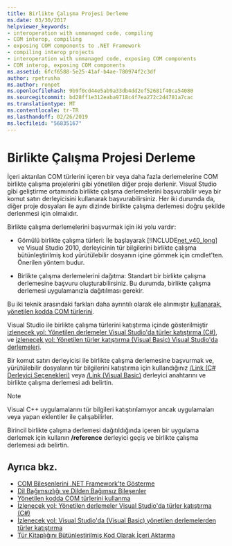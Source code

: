 ```yaml
---
title: Birlikte Çalışma Projesi Derleme
ms.date: 03/30/2017
helpviewer_keywords:
- interoperation with unmanaged code, compiling
- COM interop, compiling
- exposing COM components to .NET Framework
- compiling interop projects
- interoperation with unmanaged code, exposing COM components
- COM interop, exposing COM components
ms.assetid: 6fcf6588-5e25-41af-b4ae-780974f2c3df
author: rpetrusha
ms.author: ronpet
ms.openlocfilehash: 9b9f0cd44e5ab9a33db4dd2ef52681f40ca54080
ms.sourcegitcommit: bd28ff1e312eaba9718c4f7ea272c2d4781a7cac
ms.translationtype: MT
ms.contentlocale: tr-TR
ms.lasthandoff: 02/26/2019
ms.locfileid: "56835167"
---
```

# <a name="compiling-an-interop-project"></a>Birlikte Çalışma Projesi Derleme

İçeri aktarılan COM türlerini içeren bir veya daha fazla derlemelerine COM birlikte çalışma projelerini gibi yönetilen diğer proje derlenir. Visual Studio gibi geliştirme ortamında birlikte çalışma derlemelerini başvurabilir veya bir komut satırı derleyicisini kullanarak başvurabilirsiniz. Her iki durumda da, diğer proje dosyaları ile aynı dizinde birlikte çalışma derlemesi doğru şekilde derlenmesi için olmalıdır.

 Birlikte çalışma derlemelerini başvurmak için iki yolu vardır:

-   Gömülü birlikte çalışma türleri: İle başlayarak [!INCLUDE[net_v40_long](../../../includes/net-v40-long-md.md)] ve Visual Studio 2010, derleyicinin tür bilgilerini birlikte çalışma bütünleştirilmiş kod yürütülebilir dosyanın içine gömmek için cmdlet'ten. Önerilen yöntem budur.

-   Birlikte çalışma derlemelerini dağıtma: Standart bir birlikte çalışma derlemesine başvuru oluşturabilirsiniz. Bu durumda, birlikte çalışma derlemesi uygulamanızla dağıtılması gerekir.

 Bu iki teknik arasındaki farkları daha ayrıntılı olarak ele alınmıştır [kullanarak, yönetilen kodda COM türlerini](https://docs.microsoft.com/previous-versions/dotnet/netframework-4.0/3y76b69k(v=vs.100)).

 Visual Studio ile birlikte çalışma türlerini katıştırma içinde gösterilmiştir [izlenecek yol: Yönetilen derlemeler Visual Studio'da türler katıştırma (C#)](/docs/csharp/programming-guide/concepts/assemblies-gac/walkthrough-embedding-types-from-managed-assemblies-in-visual-studio.md), ve [izlenecek yol: Yönetilen türler katıştırma (Visual Basic) Visual Studio'da derlemeleri](/docs/visual-basic/programming-guide/concepts/assemblies-gac/walkthrough-embedding-types-from-managed-assemblies-in-vs.md).

 Bir komut satırı derleyicisi ile birlikte çalışma derlemesine başvurmak ve, yürütülebilir dosyaların tür bilgilerini katıştırma için kullandığınız [/Link (C# Derleyici Seçenekleri)](../../csharp/language-reference/compiler-options/link-compiler-option.md) veya [/Link (Visual Basic)](../../visual-basic/reference/command-line-compiler/link.md) derleyici anahtarını ve birlikte çalışma derlemesi adı belirtin.

> [!NOTE]
> Visual C++ uygulamalarını tür bilgileri katıştırılamıyor ancak uygulamaları veya yapan eklentiler ile çalışabilirler.

 Birincil birlikte çalışma derlemesi dağıtıldığında içeren bir uygulama derlemek için kullanın **/reference** derleyici geçiş ve birlikte çalışma derlemesi adı belirtin.

## <a name="see-also"></a>Ayrıca bkz.

- [COM Bileşenlerini .NET Framework'te Gösterme](exposing-com-components.md)
- [Dil Bağımsızlığı ve Dilden Bağımsız Bileşenler](../../standard/language-independence-and-language-independent-components.md)
- [Yönetilen kodda COM türlerini kullanma](https://docs.microsoft.com/previous-versions/dotnet/netframework-4.0/3y76b69k(v=vs.100))
- [İzlenecek yol: Yönetilen derlemeler Visual Studio'da türler katıştırma (C#)](/docs/csharp/programming-guide/concepts/assemblies-gac/walkthrough-embedding-types-from-managed-assemblies-in-visual-studio.md)
- [İzlenecek yol: Visual Studio'da (Visual Basic) yönetilen derlemelerden türler katıştırma](/docs/visual-basic/programming-guide/concepts/assemblies-gac/walkthrough-embedding-types-from-managed-assemblies-in-vs.md)
- [Tür Kitaplığını Bütünleştirilmiş Kod Olarak İçeri Aktarma](importing-a-type-library-as-an-assembly.md)